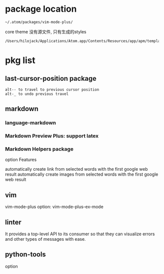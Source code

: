 # package location

    ~/.atom/packages/vim-mode-plus/

core theme 没有源文件, 只有生成的styles

    /Users/hilojack/Applications/Atom.app/Contents/Resources/app/apm/templates/theme/styles/

# pkg list
## last-cursor-position package

    alt-- to travel to previous cursor position
    alt-_ to undo previous travel

## markdown
### language-markdown
### Markdown Preview Plus: support latex
### Markdown Helpers package
option
Features

automatically create link from selected words with the first google web result
automatically create images from selected words with the first google web result

## vim
vim-mode-plus
option: vim-mode-plus-ex-mode

## linter
It provides a top-level API to its consumer so that they can visualize errors and other types of messages with ease.

## python-tools
option

